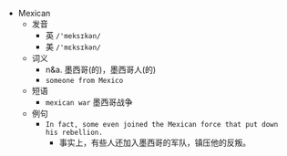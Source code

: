- Mexican
  - 发音
    - 英 `/'meksɪkən/`
    - 美 `/'mɛksɪkən/`
  - 词义
    - n&a. 墨西哥(的)，墨西哥人(的)
    - `someone from Mexico`
  - 短语
    - `mexican war` 墨西哥战争 
  - 例句
    - `In fact, some even joined the Mexican force that put down his rebellion.`
      - 事实上，有些人还加入墨西哥的军队，镇压他的反叛。


